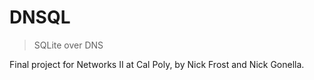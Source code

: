 # DNSQL

> SQLite over DNS

Final project for Networks II at Cal Poly, by Nick Frost and Nick Gonella.
